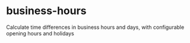 # business-hours
Calculate time differences in business hours and days, with configurable opening hours and holidays
